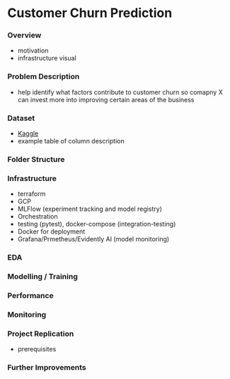# Customer Churn Prediction

### Overview

- motivation
- infrastructure visual

### Problem Description

- help identify what factors contribute to customer churn so comapny X can invest more into improving certain areas of the business

### Dataset

- [Kaggle](https://www.kaggle.com/datasets/shilongzhuang/telecom-customer-churn-by-maven-analytics?resource=download)
- example table of column description
### Folder Structure


### Infrastructure

- terraform
- GCP
- MLFlow (experiment tracking and model registry)
- Orchestration
- testing (pytest), docker-compose (integration-testing)
- Docker for deployment
- Grafana/Prmetheus/Evidently AI (model monitoring)

### EDA

### Modelling / Training


### Performance


### Monitoring


### Project Replication

- prerequisites

### Further Improvements
